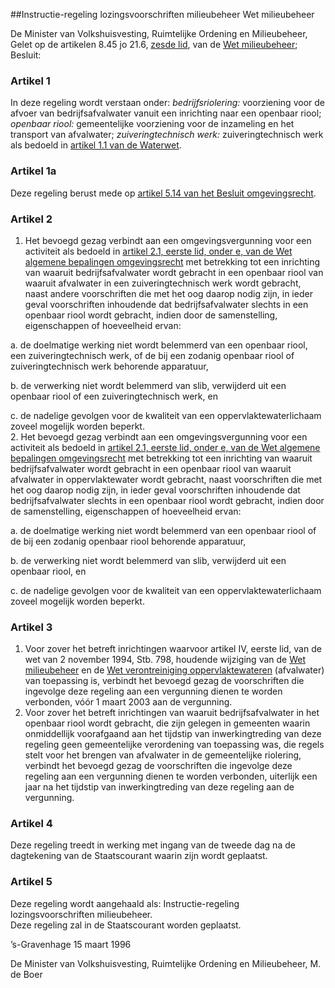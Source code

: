 <meta http-equiv='Content-Type' content='text/html; charset=utf-8' />

##Instructie-regeling lozingsvoorschriften milieubeheer Wet milieubeheer

De Minister van Volkshuisvesting, Ruimtelijke Ordening en Milieubeheer,  
Gelet op de artikelen 8.45 jo 21.6, [zesde lid](../../../../../wet/wet/milieubeheer/BWBR0003245/README.md), van de [Wet milieubeheer](../../../../../wet/wet/milieubeheer/BWBR0003245/README.md);
Besluit:    

### Artikel  1  

In deze regeling wordt verstaan onder:    *bedrijfsriolering:*   voorziening voor de afvoer van bedrijfsafvalwater vanuit een inrichting naar een openbaar riool;     *openbaar riool:*   gemeentelijke voorziening voor de inzameling en het transport van afvalwater;     *zuiveringtechnisch werk:*   zuiveringtechnisch werk als bedoeld in [artikel 1.1 van de Waterwet](../../../../../wet/waterwet/BWBR0025458/README.md).     

### Artikel  1a  

Deze regeling berust mede op [artikel 5.14 van het Besluit omgevingsrecht](../../../../../AMvB/besluit/omgevingsrecht/BWBR0027464/README.md).  

### Artikel  2  

1.  Het bevoegd gezag verbindt aan een omgevingsvergunning voor een activiteit als bedoeld in [artikel 2.1, eerste lid, onder e, van de Wet algemene bepalingen omgevingsrecht](../../../../../wet/wet/algemene/bepalingen/omgevingsrecht/BWBR0024779/README.md) met betrekking tot een inrichting van waaruit bedrijfsafvalwater wordt gebracht in een openbaar riool van waaruit afvalwater in een zuiveringtechnisch werk wordt gebracht, naast andere voorschriften die met het oog daarop nodig zijn, in ieder geval voorschriften inhoudende dat bedrijfsafvalwater slechts in een openbaar riool wordt gebracht, indien door de samenstelling, eigenschappen of hoeveelheid ervan: 

a. de doelmatige werking niet wordt belemmerd van een openbaar riool, een zuiveringtechnisch werk, of de bij een zodanig openbaar riool of zuiveringtechnisch werk behorende apparatuur,  

b. de verwerking niet wordt belemmerd van slib, verwijderd uit een openbaar riool of een zuiveringtechnisch werk, en  

c. de nadelige gevolgen voor de kwaliteit van een oppervlaktewaterlichaam zoveel mogelijk worden beperkt.     
2.  Het bevoegd gezag verbindt aan een omgevingsvergunning voor een activiteit als bedoeld in [artikel 2.1, eerste lid, onder e, van de Wet algemene bepalingen omgevingsrecht](../../../../../wet/wet/algemene/bepalingen/omgevingsrecht/BWBR0024779/README.md) met betrekking tot een inrichting van waaruit bedrijfsafvalwater wordt gebracht in een openbaar riool van waaruit afvalwater in oppervlaktewater wordt gebracht, naast voorschriften die met het oog daarop nodig zijn, in ieder geval voorschriften inhoudende dat bedrijfsafvalwater slechts in een openbaar riool wordt gebracht, indien door de samenstelling, eigenschappen of hoeveelheid ervan: 

a. de doelmatige werking niet wordt belemmerd van een openbaar riool of de bij een zodanig openbaar riool behorende apparatuur,  

b. de verwerking niet wordt belemmerd van slib, verwijderd uit een openbaar riool, en  

c. de nadelige gevolgen voor de kwaliteit van een oppervlaktewaterlichaam zoveel mogelijk worden beperkt.     

### Artikel  3  

1.  Voor zover het betreft inrichtingen waarvoor artikel IV, eerste lid, van de wet van 2 november 1994, Stb. 798, houdende wijziging van de [Wet milieubeheer](../../../../../wet/wet/milieubeheer/BWBR0003245/README.md) en de [Wet verontreiniging oppervlaktewateren](../../../../../wet/wet/verontreiniging/oppervlaktewateren/BWBR0002682/README.md) (afvalwater) van toepassing is, verbindt het bevoegd gezag de voorschriften die ingevolge deze regeling aan een vergunning dienen te worden verbonden, vóór 1 maart 2003 aan de vergunning.   
2.  Voor zover het betreft inrichtingen van waaruit bedrijfsafvalwater in het openbaar riool wordt gebracht, die zijn gelegen in gemeenten waarin onmiddellijk voorafgaand aan het tijdstip van inwerkingtreding van deze regeling geen gemeentelijke verordening van toepassing was, die regels stelt voor het brengen van afvalwater in de gemeentelijke riolering, verbindt het bevoegd gezag de voorschriften die ingevolge deze regeling aan een vergunning dienen te worden verbonden, uiterlijk een jaar na het tijdstip van inwerkingtreding van deze regeling aan de vergunning.   

### Artikel  4  

Deze regeling treedt in werking met ingang van de tweede dag na de dagtekening van de Staatscourant waarin zijn wordt geplaatst.  

### Artikel  5  

Deze regeling wordt aangehaald als: Instructie-regeling lozingsvoorschriften milieubeheer.  
Deze regeling zal in de Staatscourant worden geplaatst.   

’s-Gravenhage 
15 maart 1996    

De Minister van Volkshuisvesting, Ruimtelijke Ordening en Milieubeheer, 
M. de Boer      

